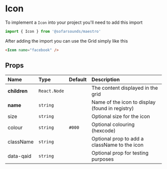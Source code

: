 # Icon
To implement a `Icon` into your project you'll need to add this import
```js
import { Icon } from '@sofarsounds/maestro'
```

After adding the import you can use the Grid simply like this
```html
<Icon name="facebook" />
```

## Props

| Name          | Type         | Default         | Description                      |
| :------------ | :-----       | :-------------- | :------------------------------- |
| **children**  | `React.Node` |                 | The content displayed in the grid
| **name**      | `string`     |                 | Name of the icon to display (found in registry)
| size          | `string`     |                 | Optional size for the icon
| colour        | `string`     | `#000`          | Optional colouring (hexcode)
| className     | `string`     |                 | Optional prop to add a className to the icon
| data-qaid     | `string`     |                 | Optional prop for testing purposes



